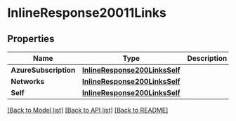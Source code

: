 # InlineResponse20011Links

## Properties

Name | Type | Description | Notes
------------ | ------------- | ------------- | -------------
**AzureSubscription** | [**InlineResponse200LinksSelf**](inline_response_200__links_self.md) |  | 
**Networks** | [**InlineResponse200LinksSelf**](inline_response_200__links_self.md) |  | 
**Self** | [**InlineResponse200LinksSelf**](inline_response_200__links_self.md) |  | 

[[Back to Model list]](../README.md#documentation-for-models) [[Back to API list]](../README.md#documentation-for-api-endpoints) [[Back to README]](../README.md)


